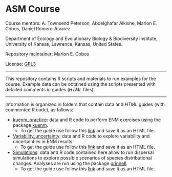 # ASM Course

Course mentors: A. Townsend Peterson, Abdelghafar Alkishe, Marlon E. Cobos, Daniel Romero-Álvarez

Department of Ecology and Evolutionary Biology & Biodiversity Institute, University of Kansas, Lawrence, Kansas, United States.

Repository maintainer: Marlon E. Cobos

License: <a href="https://github.com/marlonecobos/ASM_course/blob/main/LICENSE" target="_blank">GPL3</a>  

<hr>

This repository contains R scripts and materials to run examples for the course. Example data can be obtained using the scripts presented with detailed comments in guides (*HTML* files).

<hr>

Information is organized in folders that contain data and *HTML* guides (with commented R code), as follows:

- <a href="https://github.com/marlonecobos/ASM_course/tree/main/kuenm_practice" target="_blank">kuenm_practice</a>: data and R code to perform ENM exercises using the package <a href="https://github.com/marlonecobos/kuenm#kuenm-an-r-package-for-detailed-development-of-maxent-ecological-niche-models" target="_blank">kuenm</a>.
  - To get the guide use follow this <a href="https://github.com/marlonecobos/ASM_course/raw/main/kuenm_practice/kuenm_practice.html" target="_blank">link</a> and save it as an HTML file.
- <a href="https://github.com/marlonecobos/ASM_course/tree/main/Variability_uncertainty" target="_blank">Variability_uncertainty</a>: data and R code to explore variability and uncertainties in ENM results.
  - To get the guide use follow this <a href="https://github.com/marlonecobos/ASM_course/raw/main/Variability_uncertainty/Variability_uncertainty.html" target="_blank">link</a> and save it as an HTML file.
- <a href="https://github.com/marlonecobos/ASM_course/tree/main/Simulations" target="_blank">Simulations</a>: data and R code contained here allow to run dispersal simulations to explore possible scenarios of species distributional changes. Analyses are run using the package <a href="https://github.com/marlonecobos/grinnell#grinnell" target="_blank">grinnell</a>.
  - To get the guide use follow this <a href="https://github.com/marlonecobos/ASM_course/raw/main/Simulations/Simulations_future.html" target="_blank">link</a> and save it as an HTML file.
